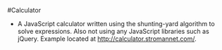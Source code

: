 #Calculator

- A JavaScript calculator written using the shunting-yard algorithm to solve expressions.   Also not using any JavaScript libraries such as jQuery. Example located at http://calculator.stromannet.com/.
